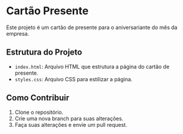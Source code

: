 # Cartão Presente

Este projeto é um cartão de presente para o aniversariante do mês da empresa.

## Estrutura do Projeto

- `index.html`: Arquivo HTML que estrutura a página do cartão de presente.
- `styles.css`: Arquivo CSS para estilizar a página.

## Como Contribuir

1. Clone o repositório.
2. Crie uma nova branch para suas alterações.
3. Faça suas alterações e envie um pull request.
